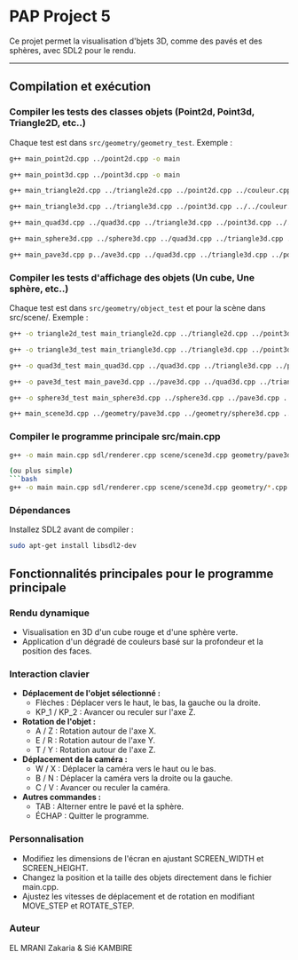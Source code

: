 # **PAP Project 5**

Ce projet permet la visualisation d'bjets 3D, comme des pavés et des sphères, avec SDL2 pour le rendu.

---

## **Compilation et exécution**

### **Compiler les tests des classes objets (Point2d, Point3d, Triangle2D, etc..)**
Chaque test est dans `src/geometry/geometry_test`. Exemple :

```bash
g++ main_point2d.cpp ../point2d.cpp -o main

g++ main_point3d.cpp ../point3d.cpp -o main

g++ main_triangle2d.cpp ../triangle2d.cpp ../point2d.cpp ../couleur.cpp -o main

g++ main_triangle3d.cpp ../triangle3d.cpp ../point3d.cpp ../../couleur.cpp -o main

g++ main_quad3d.cpp ../quad3d.cpp ../triangle3d.cpp ../point3d.cpp ../../couleur.cpp -o main

g++ main_sphere3d.cpp ../sphere3d.cpp ../quad3d.cpp ../triangle3d.cpp ../point3d.cpp ../../couleur.cpp -o main

g++ main_pave3d.cpp p../ave3d.cpp ../quad3d.cpp ../triangle3d.cpp ../point3d.cpp ../../couleur.cpp -o main
```

### **Compiler les tests d'affichage des objets (Un cube, Une sphère, etc..)**
Chaque test est dans `src/geometry/object_test` et pour la scène dans src/scene/. Exemple :
```bash
g++ -o triangle2d_test main_triangle2d.cpp ../triangle2d.cpp ../point3d.cpp ../point2d.cpp ../../couleur.cpp -lSDL2

g++ -o triangle3d_test main_triangle3d.cpp ../triangle3d.cpp ../point3d.cpp ../point2d.cpp ../../couleur.cpp -lSDL2

g++ -o quad3d_test main_quad3d.cpp ../quad3d.cpp ../triangle3d.cpp ../point3d.cpp ../point2d.cpp ../../couleur.cpp -lSDL2

g++ -o pave3d_test main_pave3d.cpp ../pave3d.cpp ../quad3d.cpp ../triangle3d.cpp ../point3d.cpp ../point2d.cpp ../../couleur.cpp -lSDL2

g++ -o sphere3d_test main_sphere3d.cpp ../sphere3d.cpp ../pave3d.cpp ../quad3d.cpp ../triangle3d.cpp ../point3d.cpp ../point2d.cpp ../../couleur.cpp -lSDL2

g++ main_scene3d.cpp ../geometry/pave3d.cpp ../geometry/sphere3d.cpp ../geometry/triangle2d.cpp ../geometry/point3d.cpp ../geometry/point2d.cpp ../geometry/quad3d.cpp ../geometry/triangle3d.cpp  ../couleur.cpp scene3d.cpp -o main
```

### **Compiler le programme principale src/main.cpp**
```bash
g++ -o main main.cpp sdl/renderer.cpp scene/scene3d.cpp geometry/pave3d.cpp geometry/sphere3d.cpp geometry/point3d.cpp geometry/point2d.cpp geometry/quad3d.cpp geometry/triangle3d.cpp geometry/triangle2d.cpp couleur.cpp -lSDL2

(ou plus simple)
```bash
g++ -o main main.cpp sdl/renderer.cpp scene/scene3d.cpp geometry/*.cpp couleur.cpp -lSDL2
```

### Dépendances
Installez SDL2 avant de compiler :
```bash
sudo apt-get install libsdl2-dev
```

## Fonctionnalités principales pour le programme principale

### Rendu dynamique
- Visualisation en 3D d'un cube rouge et d'une sphère verte.
- Application d'un dégradé de couleurs basé sur la profondeur et la position des faces.

### Interaction clavier
- **Déplacement de l'objet sélectionné :**
  - Flèches : Déplacer vers le haut, le bas, la gauche ou la droite.
  - KP_1 / KP_2 : Avancer ou reculer sur l'axe Z.
- **Rotation de l'objet :**
  - A / Z : Rotation autour de l'axe X.
  - E / R : Rotation autour de l'axe Y.
  - T / Y : Rotation autour de l'axe Z.
- **Déplacement de la caméra :**
  - W / X : Déplacer la caméra vers le haut ou le bas.
  - B / N : Déplacer la caméra vers la droite ou la gauche.
  - C / V : Avancer ou reculer la caméra.
- **Autres commandes :**
  - TAB : Alterner entre le pavé et la sphère.
  - ÉCHAP : Quitter le programme.

### Personnalisation
- Modifiez les dimensions de l'écran en ajustant SCREEN_WIDTH et SCREEN_HEIGHT.
- Changez la position et la taille des objets directement dans le fichier main.cpp.
- Ajustez les vitesses de déplacement et de rotation en modifiant MOVE_STEP et ROTATE_STEP.


### Auteur
EL MRANI Zakaria & Sié KAMBIRE
